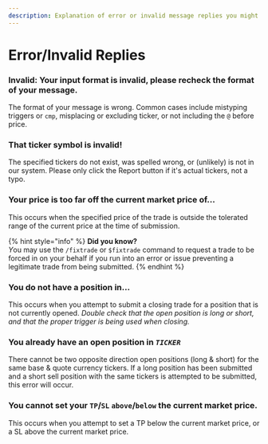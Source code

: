 ```yaml
---
description: Explanation of error or invalid message replies you might run into
---
```


# Error/Invalid Replies

### **Invalid:** Your input format is invalid, please recheck the format of your message.

The format of your message is wrong. Common cases include mistyping triggers or `cmp`, misplacing or excluding ticker, or not including the `@` before price.

### That ticker symbol is invalid!

The specified tickers do not exist, was spelled wrong, or (unlikely) is not in our system. Please only click the Report button if it's actual tickers, not a typo.

### Your price is too far off the current market price of...

This occurs when the specified price of the trade is outside the tolerated range of the current price at the time of submission.

{% hint style="info" %}
**Did you know?**\
_&#x59;_&#x6F;u may use the `/fixtrade` or `$fixtrade` command to request a trade to be forced in on your behalf if you run into an error or issue preventing a legitimate trade from being submitted.
{% endhint %}

### You do not have a position in...

This occurs when you attempt to submit a closing trade for a position that is not currently opened. _Double check that the open position is long or short, and that the proper trigger is being used when closing._

### You already have an open position in _`TICKER`_

There cannot be two opposite direction open positions (long & short) for the same base & quote currency tickers. If a long position has been submitted and a short sell position with the same tickers is attempted to be submitted, this error will occur.

### You cannot set your `TP`/`SL` `above`/`below` the current market price.

This occurs when you attempt to set a TP below the current market price, or a SL above the current market price.
